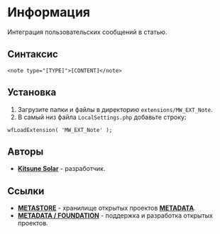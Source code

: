 # Информация

Интеграция пользовательских сообщений в статью.

## Синтаксис

```
<note type="[TYPE]">[CONTENT]</note>
```

## Установка

1. Загрузите папки и файлы в директорию `extensions/MW_EXT_Note`.
2. В самый низ файла `LocalSettings.php` добавьте строку:

```
wfLoadExtension( 'MW_EXT_Note' );
```

## Авторы

- [**Kitsune Solar**](https://kitsune.solar/) - разработчик.

## Ссылки

- [**METASTORE**](https://metastore.pro/) - хранилище открытых проектов [**METADATA**](https://metadata.foundation/).
- [**METADATA / FOUNDATION**](https://metadata.foundation/) - поддержка и разработка открытых проектов.
